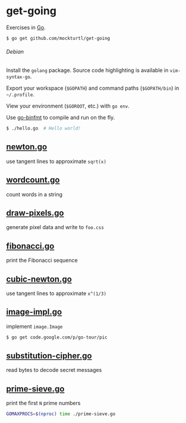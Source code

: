 get-going
=========

Exercises in [Go](http://tour.golang.org/).

```sh
$ go get github.com/mockturtl/get-going
```

###### Debian

Install the `golang` package.  Source code highlighting is available in `vim-syntax-go`.

Export your workspace (`$GOPATH`) and command paths (`$GOPATH/bin`) in `~/.profile`.

View your environment (`$GOROOT`, etc.) with `go env`.

Use [go-binfmt](https://github.com/str1ngs/go-binfmt) to compile and run on the fly.

```sh
$ ./hello.go  # Hello world!
```

[newton.go](http://tour.golang.org/#45)
-----------

use tangent lines to approximate `sqrt(x)`

[wordcount.go](http://tour.golang.org/#46)
--------------

count words in a string

[draw-pixels.go](http://tour.golang.org/#47)
----------------

generate pixel data and write to `foo.css`

[fibonacci.go](http://tour.golang.org/#48)
--------------

print the Fibonacci sequence

[cubic-newton.go](http://tour.golang.org/#49)
-----------------

use tangent lines to approximate `x^(1/3)`

[image-impl.go](http://tour.golang.org/#60)
---------------

implement `image.Image`

```sh
$ go get code.google.com/p/go-tour/pic
```

[substitution-cipher.go](http://tour.golang.org/#61)
------------------------

read bytes to decode secret messages

[prime-sieve.go](http://golang.org/doc/play/sieve.go)
----------------

print the first `N` prime numbers

```sh
GOMAXPROCS=$(nproc) time ./prime-sieve.go
```
